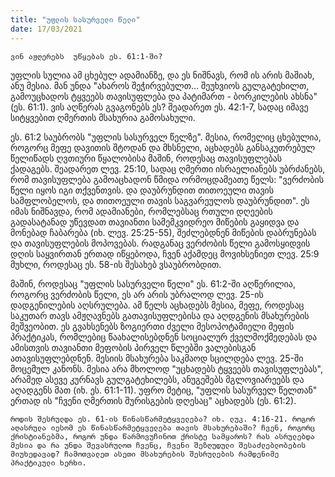 ```yaml
---
title: "უფლის სასურველი წელი" 
date: 17/03/2021
---
```


`ვინ აჟღერებს  უწყებას ეს. 61:1-ში?`

უფლის სულია ამ ცხებულ ადამიანზე, და ეს ნიშნავს, რომ ის არის მაშიახ,  ანუ მესია. მან უნდა "ახაროს შეჭირვებულთ... შეუხვიოს გულგატეხილთ, გამოუცხადოს ტყვეებს თავისუფლება და პატიმართ - ბორკილების ახსნა" (ეს. 61:1). ვის აღწერას გვაგონებს ეს? შეადარეთ ეს. 42:1-7, სადაც იმავე სიტყვებით ღმერთის მსახურია გამოსახული.

ეს. 61:2 საუბრობს "უფლის სასურველ წელზე". მესია, რომელიც ცხებულია, როგორც მეფე დავითის შტოდან და მხსნელი, აცხადებს განსაკუთრებულ წელიწადს ღვთიური წყალობისა მაშინ, როდესაც თავისუფლებას ქადაგებს. შეადარეთ ლევ. 25:10, სადაც ღმერთი ისრაელიანებს უბრძანებს, რომ თავისუფლება გამოაცხადონ წმიდა ორმოცდამეათე წელს: "ვერძობის წელი იყოს იგი თქვენთვის. და დაუბრუნდით თითოეული თავის სამფლობელოს, და თითოეული თავის საგვარეულოს დაუბრუნდით". ეს იმას ნიშნავდა, რომ ადამიანები, რომლებსაც რთული დღეების გადასატანად უწევდათ თავიანთი სამემკვიდრეო მიწების გაყიდვა და მონებად ჩაბარება (იხ. ლევ. 25:25-55), შეძლებდნენ მიწების დაბრუნებას და თავისუფლების მოპოვებას. რადგანაც ვერძობის წელი გამოსყიდვის დღის საყვირთან ერთად იწყებოდა, ჩვენ აქამდეც მოვიხსენიეთ ლევ. 25:9 მუხლი, როდესაც ეს. 58-ის შესახებ ვსაუბრობდით.

მაშინ, როდესაც "უფლის სასურველი წელი" ეს. 61:2-ში აღწერილია, როგორც ვერძობის წელი, ეს არ არის უბრალოდ ლევ. 25-ის დადგენილების აღსრულება. ამ წელს აცხადებს მესია, მეფე, როდესაც საკუთარ თავს ამჟღავნებს გათავისუფლებისა და აღდგენის მსახურების მეშვეობით. ეს გვახსენებს ზოგიერთი ძველი მესოპოტამიელი მეფის პრაქტიკას, რომლებიც წაახალისებდნენ სოციალურ ქველმოქმედებას და ამისთვის თავიანთი მეფობის პირველ წლებში ვალებისგან ათავისუფლებდნენ. მესიის მსახურება საკმაოდ სცილდება ლევ. 25-ში მოცემულ კანონს. მესია არა მხოლოდ "უცხადებს ტყვეებს თავისუფლებას", არამედ ასევე კურნავს გულგატეხილებს, ანუგეშებს მგლოვიარეებს და აღადგენს მათ (იხ. ეს. 61:1-11). უფრო მეტიც, "უფლის სასურველ წელთან" ერთად ის "ჩვენი ღმერთის შურისგების დღესაც" აცხადებს (ეს. 61:2).

`როდის შესრულდა ეს. 61-ის წინასწარმეტყველება? იხ. ლუკ. 4:16-21. როგორ აღასრულა იესომ ეს წინასწარმეტყველება თავის მსახურებაში? ჩვენ, როგორც ქრისტიანებმა, როგორ უნდა წარმოვუჩინოთ ქრისტე სამყაროს? რას ასრულებდა მესია და რა უნდა შევასრულოთ ჩვენც, ჩვენი შეზღუდული შესაძლებლობების მიუხედავად? ჩამოთვალეთ ასეთი მსახურების შესრულების რამდენიმე პრაქტიკული ხერხი.`